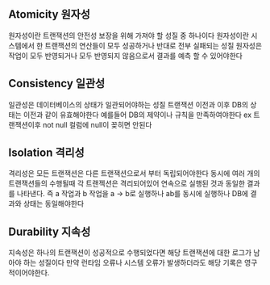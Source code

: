 ## Atomicity 원자성
원자성이란 트랜잭션의 안전성 보장을 위해 가져야 할 성질 중 하나이다
원자성이란 시스템에서 한 트랜잭션의 연산들이 모두 성공하거나 반대로 전부 실패되는 성질
원자성은 작업이 모두 반영되거나 모두 반영되지 않음으로서 결과를 예측 할 수 있어야한다

## Consistency 일관성
일관성은 데이터베이스의 상태가 일관되어야하는 성질
트랜잭션 이전과 이후 DB의 상태는 이전과 같이 유효해야한다
예를들어 DB의 제약이나 규칙을 만족하여야한다
ex 트랜잭션이후 not null 컬럼에 null이 꽂히면 안된다

## Isolation 격리성
격리성은 모든 트랜잭션은 다른 트랜잭션으로서 부터 독립되어야한다 
동시에 여러 개의 트랜잭션들의 수행될때 각 트랜젝션은 격리되어있어 연속으로 실행된 것과 동일한 결과를 나타낸다.
즉 a 작업과 b 작업을
a -> b로 실행하나 ab를 동시에 실행하나 DB에 결과와 상태는 동일해야한다

## Durability 지속성
지속성은 하나의 트랜잭션이 성공적으로 수행되었다면 해당 트랜잭션에 대한 로그가 남아야 하는 성질이다
만약 런타임 오류나 시스템 오류가 발생하더라도 해당 기록은 영구적이어야한다.




